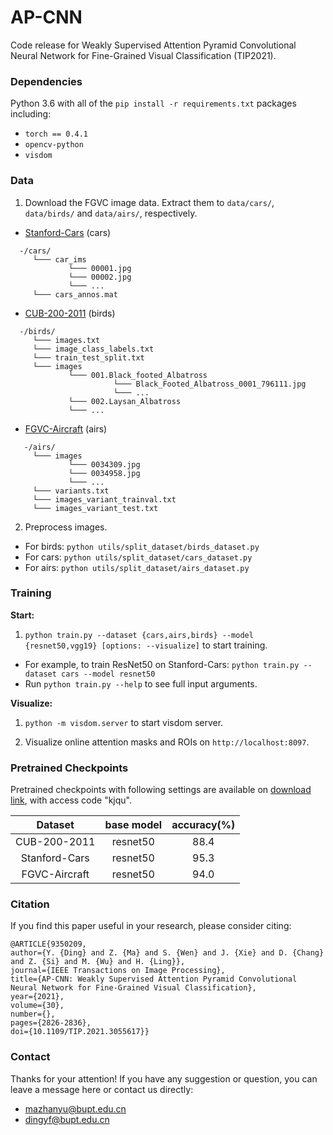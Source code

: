 # AP-CNN

Code release for Weakly Supervised Attention Pyramid Convolutional Neural Network for Fine-Grained Visual Classification (TIP2021).

### Dependencies
Python 3.6 with all of the `pip install -r requirements.txt` packages including:
- `torch == 0.4.1`
- `opencv-python`
- `visdom`

### Data
1. Download the FGVC image data. Extract them to `data/cars/`, `data/birds/` and `data/airs/`, respectively.
* [Stanford-Cars](https://ai.stanford.edu/~jkrause/cars/car_dataset.html) (cars)
```
  -/cars/
     └─── car_ims
             └─── 00001.jpg
             └─── 00002.jpg
             └─── ...
     └─── cars_annos.mat
```
* [CUB-200-2011](http://www.vision.caltech.edu/visipedia/CUB-200-2011.html) (birds)
```
  -/birds/
     └─── images.txt
     └─── image_class_labels.txt
     └─── train_test_split.txt
     └─── images
             └─── 001.Black_footed_Albatross
                       └─── Black_Footed_Albatross_0001_796111.jpg
                       └─── ...
             └─── 002.Laysan_Albatross
             └─── ...
```
* [FGVC-Aircraft](http://www.robots.ox.ac.uk/~vgg/data/fgvc-aircraft/) (airs)
```
   -/airs/
     └─── images
             └─── 0034309.jpg
             └─── 0034958.jpg
             └─── ...
     └─── variants.txt
     └─── images_variant_trainval.txt
     └─── images_variant_test.txt
```

2. Preprocess images.
  - For birds: `python utils/split_dataset/birds_dataset.py`
  - For cars: `python utils/split_dataset/cars_dataset.py`
  - For airs: `python utils/split_dataset/airs_dataset.py`

### Training
**Start:**

1. `python train.py --dataset {cars,airs,birds} --model {resnet50,vgg19} [options: --visualize]` to start training.
- For example, to train ResNet50 on Stanford-Cars: `python train.py --dataset cars --model resnet50`
- Run `python train.py --help` to see full input arguments.

**Visualize:** 
1. `python -m visdom.server` to start visdom server.

2. Visualize online attention masks and ROIs on `http://localhost:8097`.

### Pretrained Checkpoints
Pretrained checkpoints with following settings are available on [download link](https://pan.baidu.com/s/1Z3SafB3UgYaZW1ApqMeTAA), with access code "kjqu".

|  Dataset      | base model  | accuracy(%)  |
|  :----:       | :----:      |   :----:     |
| CUB-200-2011  | resnet50    | 88.4         |
| Stanford-Cars | resnet50    | 95.3         |
| FGVC-Aircraft | resnet50    | 94.0         |


### Citation
If you find this paper useful in your research, please consider citing:
```
@ARTICLE{9350209,
author={Y. {Ding} and Z. {Ma} and S. {Wen} and J. {Xie} and D. {Chang} and Z. {Si} and M. {Wu} and H. {Ling}},
journal={IEEE Transactions on Image Processing},
title={AP-CNN: Weakly Supervised Attention Pyramid Convolutional Neural Network for Fine-Grained Visual Classification},
year={2021},
volume={30},
number={},
pages={2826-2836},
doi={10.1109/TIP.2021.3055617}}
```

### Contact
Thanks for your attention!
If you have any suggestion or question, you can leave a message here or contact us directly:
- mazhanyu@bupt.edu.cn
- dingyf@bupt.edu.cn

